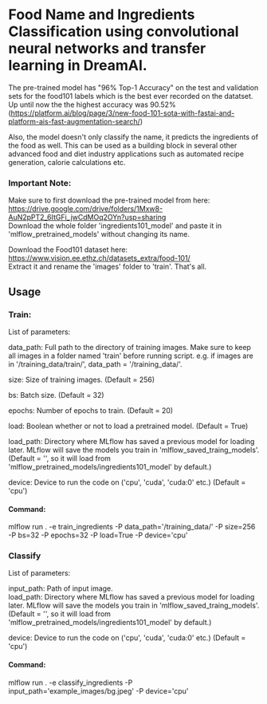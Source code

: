 # Food Name and Ingredients Classification using convolutional neural networks and transfer learning in DreamAI.

The pre-trained model has "96% Top-1 Accuracy" on the test and validation sets for the food101 labels which is the best ever recorded on the datatset.  
Up until now the the highest accuracy was 90.52% (https://platform.ai/blog/page/3/new-food-101-sota-with-fastai-and-platform-ais-fast-augmentation-search/)  

Also, the model doesn't only classify the name, it predicts the ingredients of the food as well. This can be used as a building block in several other advanced food and diet industry applications such as automated recipe generation, calorie calculations etc.

### Important Note:

Make sure to first download the pre-trained model from here:  
https://drive.google.com/drive/folders/1Mxw8-AuN2pPT2_6ItGFi_jwCdMOq2OYn?usp=sharing  
Download the whole folder 'ingredients101_model' and paste it in 'mlflow_pretrained_models' without changing its name.  

Download the Food101 dataset here: https://www.vision.ee.ethz.ch/datasets_extra/food-101/  
Extract it and rename the 'images' folder to 'train'. That's all.

## Usage

### Train:

List of parameters: 

  data_path: Full path to the directory of training images. Make sure to keep all images in a folder named 'train' before running script. e.g. if images are in '/training_data/train/', data_path = '/training_data/'.  
  
  size: Size of training images. (Default = 256)  
  
  bs: Batch size. (Default = 32)  
  
  epochs: Number of epochs to train. (Default = 20)  
  
  load: Boolean whether or not to load a pretrained model. (Default = True)  
  
  load_path: Directory where MLflow has saved a previous model for loading later. MLflow will save the models you train in 'mlflow_saved_traing_models'. (Default = '', so it will load from 'mlflow_pretrained_models/ingredients101_model' by default.)   
  
  device: Device to run the code on ('cpu', 'cuda', 'cuda:0' etc.) (Default = 'cpu')
  
#### Command:    

mlflow run . -e train_ingredients -P data_path='/training_data/' -P size=256 -P bs=32 -P epochs=32 -P load=True -P device='cpu'

### Classify

List of parameters: 

  input_path: Path of input image.  
  load_path: Directory where MLflow has saved a previous model for loading later. MLflow will save the models you train in 'mlflow_saved_traing_models'. (Default = '', so it will load from 'mlflow_pretrained_models/ingredients101_model' by default.)  
  
  device: Device to run the code on ('cpu', 'cuda', 'cuda:0' etc.) (Default = 'cpu')  
  
#### Command:    

mlflow run . -e classify_ingredients -P input_path='example_images/bg.jpeg' -P device='cpu'  
